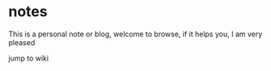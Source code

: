 # notes
This is a personal note or blog, welcome to browse, if it helps you, I am very pleased


jump to wiki
